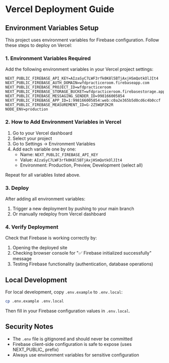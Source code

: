# Vercel Deployment Guide

## Environment Variables Setup

This project uses environment variables for Firebase configuration. Follow these steps to deploy on Vercel:

### 1. Environment Variables Required

Add the following environment variables in your Vercel project settings:

```
NEXT_PUBLIC_FIREBASE_API_KEY=AIzaSyC7LWF3rfk0K8l5BTjAxjHSmQotkOlJIt4
NEXT_PUBLIC_FIREBASE_AUTH_DOMAIN=wfdpracticeroom.firebaseapp.com
NEXT_PUBLIC_FIREBASE_PROJECT_ID=wfdpracticeroom
NEXT_PUBLIC_FIREBASE_STORAGE_BUCKET=wfdpracticeroom.firebasestorage.app
NEXT_PUBLIC_FIREBASE_MESSAGING_SENDER_ID=998166005854
NEXT_PUBLIC_FIREBASE_APP_ID=1:998166005854:web:c0a2e365b5d0cd6c4b0ccf
NEXT_PUBLIC_FIREBASE_MEASUREMENT_ID=G-2Z5WQPZK2R
NODE_ENV=production
```

### 2. How to Add Environment Variables in Vercel

1. Go to your Vercel dashboard
2. Select your project
3. Go to Settings → Environment Variables
4. Add each variable one by one:
   - Name: `NEXT_PUBLIC_FIREBASE_API_KEY`
   - Value: `AIzaSyC7LWF3rfk0K8l5BTjAxjHSmQotkOlJIt4`
   - Environment: Production, Preview, Development (select all)

Repeat for all variables listed above.

### 3. Deploy

After adding all environment variables:
1. Trigger a new deployment by pushing to your main branch
2. Or manually redeploy from Vercel dashboard

### 4. Verify Deployment

Check that Firebase is working correctly by:
1. Opening the deployed site
2. Checking browser console for "✅ Firebase initialized successfully" message
3. Testing Firebase functionality (authentication, database operations)

## Local Development

For local development, copy `.env.example` to `.env.local`:

```bash
cp .env.example .env.local
```

Then fill in your Firebase configuration values in `.env.local`.

## Security Notes

- The `.env` file is gitignored and should never be committed
- Firebase client-side configuration is safe to expose (uses NEXT_PUBLIC_ prefix)
- Always use environment variables for sensitive configuration
